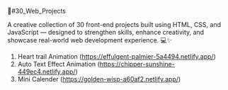 🚀#30_Web_Projects

A creative collection of 30 front-end projects built using HTML, CSS, and JavaScript — designed to strengthen skills, enhance creativity, and showcase real-world web development experience. 💻✨

1) Heart trail Animation
   (https://effulgent-palmier-5a4494.netlify.app/)
2) Auto Text Effect Animation (https://chipper-sunshine-449ec4.netlify.app/)
3) Mini Calender (https://golden-wisp-a60af2.netlify.app/)
